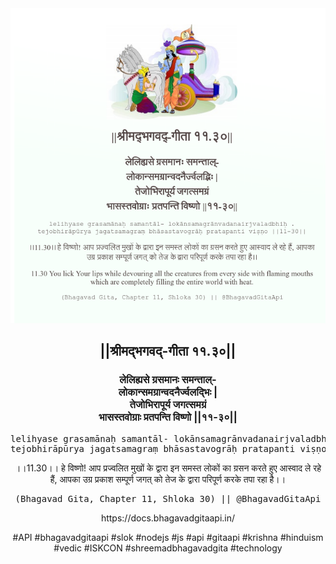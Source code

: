 <img src="../../asset/BG_11_30.png"/>
<center><h2>||श्रीमद्‍भगवद्‍-गीता ११.३०||</h2>
<h3>लेलिह्यसे ग्रसमानः समन्ताल्-<br/>लोकान्समग्रान्वदनैर्ज्वलद्भिः |<br/>तेजोभिरापूर्य जगत्समग्रं<br/>भासस्तवोग्राः प्रतपन्ति विष्णो ||११-३०||</h3>
<pre>lelihyase grasamānaḥ samantāl- lokānsamagrānvadanairjvaladbhiḥ .<br/>tejobhirāpūrya jagatsamagraṃ bhāsastavogrāḥ pratapanti viṣṇo ||11-30||</pre>
<p>।।11.30।। हे विष्णो! आप प्रज्वलित मुखों के द्वारा इन समस्त लोकों का ग्रसन करते हुए आस्वाद ले रहे हैं, आपका उग्र प्रकाश सम्पूर्ण जगत् को तेज के द्वारा परिपूर्ण करके तपा रहा है।।</p>
<pre>(Bhagavad Gita, Chapter 11, Shloka 30) || @BhagavadGitaApi</pre><p>https://docs.bhagavadgitaapi.in/</p><p>#API #bhagavadgitaapi #slok #nodejs #js #api #gitaapi #krishna #hinduism #vedic #ISKCON #shreemadbhagavadgita #technology</p></center>